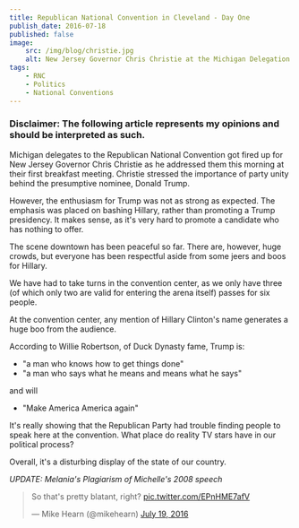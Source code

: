 ```yaml
---
title: Republican National Convention in Cleveland - Day One
publish_date: 2016-07-18
published: false
image:
    src: /img/blog/christie.jpg
    alt: New Jersey Governor Chris Christie at the Michigan Delegation Breakfast
tags:
    - RNC
    - Politics
    - National Conventions
---
```

### Disclaimer: The following article represents my opinions and should be interpreted as such.

Michigan delegates to the Republican National Convention got fired up for New Jersey Governor Chris Christie as he addressed them this morning at their first breakfast meeting. Christie stressed the importance of party unity behind the presumptive nominee, Donald Trump. 

However, the enthusiasm for Trump was not as strong as expected. The emphasis was placed on bashing Hillary, rather than promoting a Trump presidency. It makes sense, as it's very hard to promote a candidate who has nothing to offer.

The scene downtown has been peaceful so far. There are, however, huge crowds, but everyone has been respectful aside from some jeers and boos for Hillary.

We have had to take turns in the convention center, as we only have three (of which only two are valid for entering the arena itself) passes for six people. 

At the convention center, any mention of Hillary Clinton's name generates a huge boo from the audience.

According to Willie Robertson, of Duck Dynasty fame, Trump is:
+ "a man who knows how to get things done"
+ "a man who says what he means and means what he says"

and will
+ "Make America America again"

It's really showing that the Republican Party had trouble finding people to speak here at the convention. What place do reality TV stars have in our political process? 

Overall, it's a disturbing display of the state of our country.

_UPDATE: Melania's Plagiarism of Michelle's 2008 speech_ <blockquote class="twitter-video" data-lang="en"><p lang="en" dir="ltr">So that&#39;s pretty blatant, right? <a href="https://t.co/EPnHME7afV">pic.twitter.com/EPnHME7afV</a></p>&mdash; Mike Hearn (@mikehearn) <a href="https://twitter.com/mikehearn/status/755260215021432832">July 19, 2016</a></blockquote>
<script async src="//platform.twitter.com/widgets.js" charset="utf-8"></script>